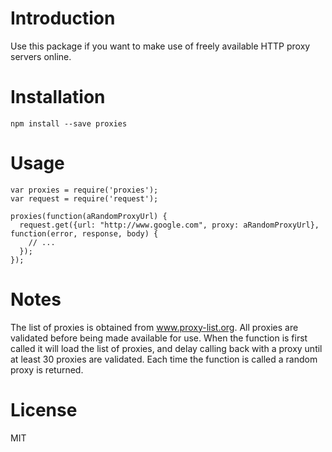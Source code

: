 # Introduction

Use this package if you want to make use of freely available HTTP proxy servers online.

# Installation

    npm install --save proxies

# Usage

    var proxies = require('proxies');
    var request = require('request');

    proxies(function(aRandomProxyUrl) {
      request.get({url: "http://www.google.com", proxy: aRandomProxyUrl}, function(error, response, body) {
        // ...
      });
    });

# Notes

The list of proxies is obtained from www.proxy-list.org. All proxies are validated before being made available for use. When the function is first called it will load the list of proxies, and delay calling back with a proxy until at least 30 proxies are validated. Each time the function is called a random proxy is returned.

# License

MIT
